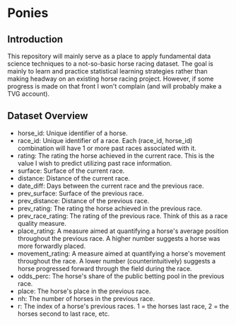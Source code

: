 # Ponies
## Introduction
This repository will mainly serve as a place to apply fundamental data science techniques to a not-so-basic horse racing dataset. The goal is mainly to learn and practice statistical learning strategies rather than making headway on an existing horse racing project. However, if some progress is made on that front I won't complain (and will probably make a TVG account).

## Dataset Overview
 - horse_id: Unique identifier of a horse.
 - race_id: Unique identifier of a race. Each (race_id, horse_id) combination will have 1 or more past races associated with it.
 - rating: The rating the horse achieved in the current race. This is the value I wish to predict utilizing past race information.
 - surface: Surface of the current race.
 - distance: Distance of the current race.
 - date_diff: Days between the current race and the previous race.
 - prev_surface: Surface of the previous race.
 - prev_distance: Distance of the previous race.
 - prev_rating: The rating the horse achieved in the previous race.
 - prev_race_rating: The rating of the previous race. Think of this as a race quality measure.
 - place_rating: A measure aimed at quantifying a horse's average position throughout the previous race. A higher number suggests a horse was more forwardly placed. 
 - movement_rating: A measure aimed at quantifying a horse's movement throughout the race. A lower number (counterintuitively) suggests a horse progressed forward through the field during the race.
 - odds_perc: The horse's share of the public betting pool in the previous race.
 - place: The horse's place in the previous race.
 - nh: The number of horses in the previous race.
 - r: The index of a horse's previous races. 1 = the horses last race, 2 = the horses second to last race, etc.